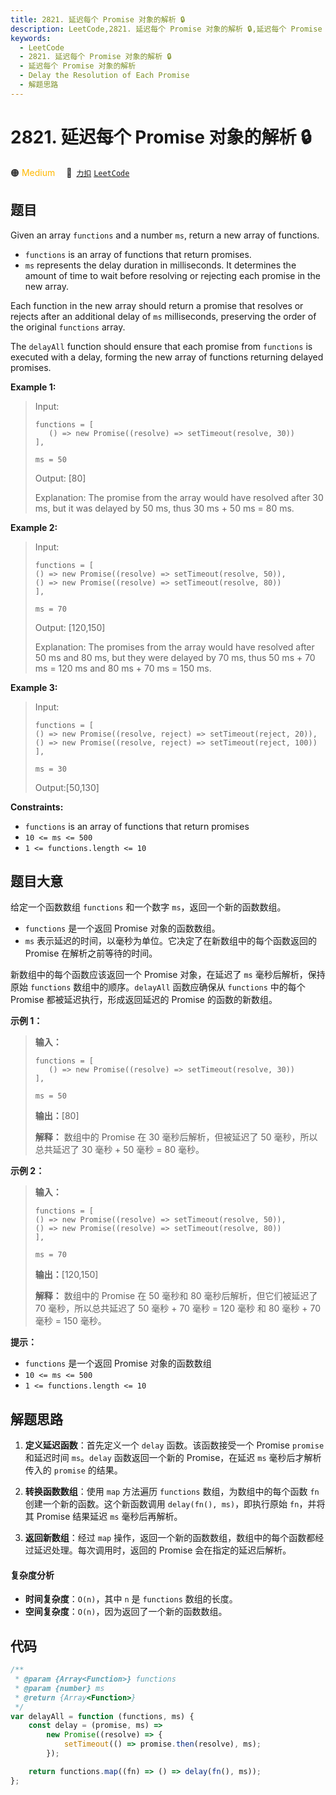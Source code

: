 ```yaml
---
title: 2821. 延迟每个 Promise 对象的解析 🔒
description: LeetCode,2821. 延迟每个 Promise 对象的解析 🔒,延迟每个 Promise 对象的解析,Delay the Resolution of Each Promise,解题思路
keywords:
  - LeetCode
  - 2821. 延迟每个 Promise 对象的解析 🔒
  - 延迟每个 Promise 对象的解析
  - Delay the Resolution of Each Promise
  - 解题思路
---
```


# 2821. 延迟每个 Promise 对象的解析 🔒

🟠 <font color=#ffb800>Medium</font>&emsp; 🔗&ensp;[`力扣`](https://leetcode.cn/problems/delay-the-resolution-of-each-promise) [`LeetCode`](https://leetcode.com/problems/delay-the-resolution-of-each-promise)

## 题目

Given an array `functions` and a number `ms`, return a new array of functions.

- `functions` is an array of functions that return promises.
- `ms` represents the delay duration in milliseconds. It determines the amount of time to wait before resolving or rejecting each promise in the new array.

Each function in the new array should return a promise that resolves or
rejects after an additional delay of `ms` milliseconds, preserving the order
of the original `functions` array.

The `delayAll` function should ensure that each promise from `functions` is
executed with a delay, forming the new array of functions returning delayed
promises.

**Example 1:**

> Input:
>
> ```
> functions = [
>    () => new Promise((resolve) => setTimeout(resolve, 30))
> ],
>
> ms = 50
> ```
>
> Output: [80]
>
> Explanation: The promise from the array would have resolved after 30 ms, but it was delayed by 50 ms, thus 30 ms + 50 ms = 80 ms.

**Example 2:**

> Input:
>
> ```
> functions = [
> () => new Promise((resolve) => setTimeout(resolve, 50)),
> () => new Promise((resolve) => setTimeout(resolve, 80))
> ],
>
> ms = 70
> ```
>
> Output: [120,150]
>
> Explanation: The promises from the array would have resolved after 50 ms and 80 ms, but they were delayed by 70 ms, thus 50 ms + 70 ms = 120 ms and 80 ms + 70 ms = 150 ms.

**Example 3:**

> Input:
>
> ```
> functions = [
> () => new Promise((resolve, reject) => setTimeout(reject, 20)),
> () => new Promise((resolve, reject) => setTimeout(reject, 100))
> ],
>
> ms = 30
> ```
>
> Output:[50,130]

**Constraints:**

- `functions` is an array of functions that return promises
- `10 <= ms <= 500`
- `1 <= functions.length <= 10`

## 题目大意

给定一个函数数组 `functions` 和一个数字 `ms`，返回一个新的函数数组。

- `functions` 是一个返回 Promise 对象的函数数组。
- `ms` 表示延迟的时间，以毫秒为单位。它决定了在新数组中的每个函数返回的 Promise 在解析之前等待的时间。

新数组中的每个函数应该返回一个 Promise 对象，在延迟了 `ms` 毫秒后解析，保持原始 `functions` 数组中的顺序。`delayAll`
函数应确保从 `functions` 中的每个 Promise 都被延迟执行，形成返回延迟的 Promise 的函数的新数组。

**示例 1：**

> **输入：**
>
> ```
> functions = [
>    () => new Promise((resolve) => setTimeout(resolve, 30))
> ],
>
> ms = 50
> ```
>
> **输出：**[80]
>
> **解释：** 数组中的 Promise 在 30 毫秒后解析，但被延迟了 50 毫秒，所以总共延迟了 30 毫秒 + 50 毫秒 = 80 毫秒。

**示例 2：**

> **输入：**
>
> ```
> functions = [
> () => new Promise((resolve) => setTimeout(resolve, 50)),
> () => new Promise((resolve) => setTimeout(resolve, 80))
> ],
>
> ms = 70
> ```
>
> **输出：**[120,150]
>
> **解释：** 数组中的 Promise 在 50 毫秒和 80 毫秒后解析，但它们被延迟了 70 毫秒，所以总共延迟了 50 毫秒 + 70 毫秒 = 120 毫秒 和 80 毫秒 + 70 毫秒 = 150 毫秒。

**提示：**

- `functions` 是一个返回 Promise 对象的函数数组
- `10 <= ms <= 500`
- `1 <= functions.length <= 10`

## 解题思路

1. **定义延迟函数**：首先定义一个 `delay` 函数。该函数接受一个 Promise `promise` 和延迟时间 `ms`。`delay` 函数返回一个新的 Promise，在延迟 `ms` 毫秒后才解析传入的 `promise` 的结果。
2. **转换函数数组**：使用 `map` 方法遍历 `functions` 数组，为数组中的每个函数 `fn` 创建一个新的函数。这个新函数调用 `delay(fn(), ms)`，即执行原始 `fn`，并将其 Promise 结果延迟 `ms` 毫秒后再解析。

3. **返回新数组**：经过 `map` 操作，返回一个新的函数数组，数组中的每个函数都经过延迟处理。每次调用时，返回的 Promise 会在指定的延迟后解析。

#### 复杂度分析

- **时间复杂度**：`O(n)`，其中 `n` 是 `functions` 数组的长度。
- **空间复杂度**：`O(n)`，因为返回了一个新的函数数组。

## 代码

```javascript
/**
 * @param {Array<Function>} functions
 * @param {number} ms
 * @return {Array<Function>}
 */
var delayAll = function (functions, ms) {
	const delay = (promise, ms) =>
		new Promise((resolve) => {
			setTimeout(() => promise.then(resolve), ms);
		});

	return functions.map((fn) => () => delay(fn(), ms));
};
```
